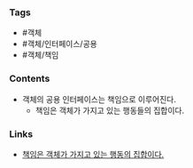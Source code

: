 ### Tags 
- #객체 
- #객체/인터페이스/공용
- #객체/책임 


### Contents 
- 객체의 공용 인터페이스는 책임으로 이루어진다. 
	- 책임은 객체가 가지고 있는 행동들의 집합이다. 



### Links
- [책임은 객체가 가지고 있는 행동의 집합이다.](책임은-객체가-가지고-있는-행동의-집합이다-.md)



